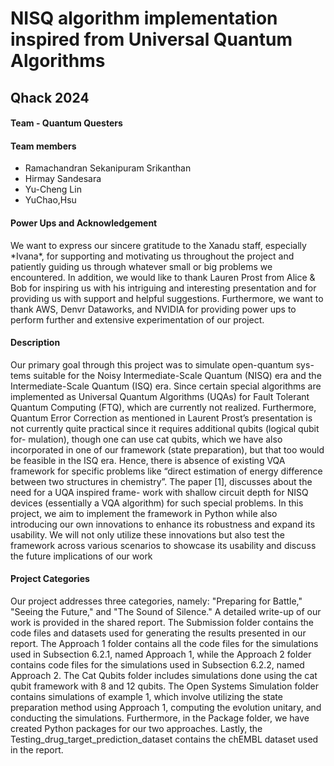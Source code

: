 # NISQ algorithm implementation inspired from Universal Quantum Algorithms

<h2>Qhack 2024</h2>
<h4>Team - Quantum Questers</h4>

<h4>Team members</h4>
<UL>
  <LI>Ramachandran Sekanipuram Srikanthan</LI>
  <LI>Hirmay Sandesara</LI>
  <LI>Yu-Cheng Lin</LI>
  <LI>YuChao,Hsu</LI>
</UL>

<h4>Power Ups and Acknowledgement</h4>

<p> We want to express our sincere gratitude to the Xanadu staff, especially *Ivana*, for supporting and motivating us throughout the project and patiently guiding us through whatever small or big problems we encountered. In addition, we would like to thank Lauren Prost from Alice & Bob for inspiring us with his intriguing and interesting presentation and for providing us with support and helpful suggestions. Furthermore, we want to thank AWS, Denvr Dataworks, and NVIDIA for providing power ups to perform further and extensive experimentation of our project. </p>

<h4>Description</h4>

<p>Our primary goal through this project was to simulate open-quantum sys-
tems suitable for the Noisy Intermediate-Scale Quantum (NISQ) era and the
Intermediate-Scale Quantum (ISQ) era. Since certain special algorithms are
implemented as Universal Quantum Algorithms (UQAs) for Fault Tolerant
Quantum Computing (FTQ), which are currently not realized. Furthermore,
Quantum Error Correction as mentioned in Laurent Prost’s presentation is not
currently quite practical since it requires additional qubits (logical qubit for-
mulation), though one can use cat qubits, which we have also incorporated in
one of our framework (state preparation), but that too would be feasible in
the ISQ era. Hence, there is absence of existing VQA framework for specific
problems like “direct estimation of energy difference between two structures in
chemistry”. The paper [1], discusses about the need for a UQA inspired frame-
work with shallow circuit depth for NISQ devices (essentially a VQA algorithm)
for such special problems. In this project, we aim to implement the framework
in Python while also introducing our own innovations to enhance its robustness
and expand its usability. We will not only utilize these innovations but also test
the framework across various scenarios to showcase its usability and discuss the
future implications of our work</p>

<h4> Project Categories </h4>
Our project addresses three categories, namely: "Preparing for Battle," "Seeing the Future," and "The Sound of Silence." A detailed write-up of our work is provided in the shared report. The Submission folder contains the code files and datasets used for generating the results presented in our report. The Approach 1 folder contains all the code files for the simulations used in Subsection 6.2.1, named Approach 1, while the Approach 2 folder contains code files for the simulations used in Subsection 6.2.2, named Approach 2. The Cat Qubits folder includes simulations done using the cat qubit framework with 8 and 12 qubits. The Open Systems Simulation folder contains simulations of example 1, which involve utilizing the state preparation method using Approach 1, computing the evolution unitary, and conducting the simulations. Furthermore, in the Package folder, we have created Python packages for our two approaches. Lastly, the Testing_drug_target_prediction_dataset contains the chEMBL dataset used in the report.
